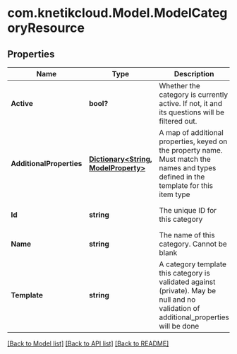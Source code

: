 # com.knetikcloud.Model.ModelCategoryResource
## Properties

Name | Type | Description | Notes
------------ | ------------- | ------------- | -------------
**Active** | **bool?** | Whether the category is currently active. If not, it and its questions will be filtered out. | [optional] [default to null]
**AdditionalProperties** | [**Dictionary&lt;String, ModelProperty&gt;**](ModelProperty.md) | A map of additional properties, keyed on the property name.  Must match the names and types defined in the template for this item type | [optional] [default to null]
**Id** | **string** | The unique ID for this category | [optional] [default to null]
**Name** | **string** | The name of this category. Cannot be blank | [default to null]
**Template** | **string** | A category template this category is validated against (private). May be null and no validation of additional_properties will be done | [optional] [default to null]

[[Back to Model list]](../README.md#documentation-for-models) [[Back to API list]](../README.md#documentation-for-api-endpoints) [[Back to README]](../README.md)

